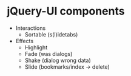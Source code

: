 # jQuery-UI components #

- Interactions
  - Sortable (s(l)idetabs)
- Effects
  - Highlight
  - Fade (was dialogs)
  - Shake (dialog wrong data)
  - Slide (bookmarks/index -> delete)